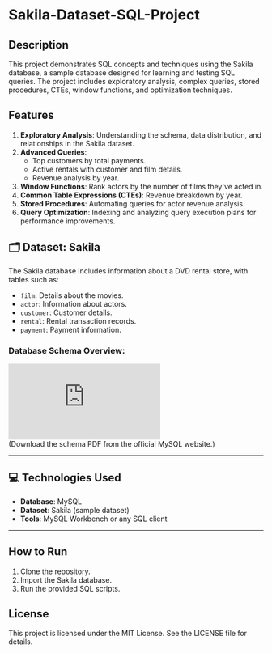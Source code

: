 # Sakila-Dataset-SQL-Project

##  Description
This project demonstrates  SQL concepts and techniques using the Sakila database, a sample database designed for learning and testing SQL queries. The project includes exploratory analysis, complex queries, stored procedures, CTEs, window functions, and optimization techniques.

## Features
1. **Exploratory Analysis**: Understanding the schema, data distribution, and relationships in the Sakila dataset.
2. **Advanced Queries**:
   - Top customers by total payments.
   - Active rentals with customer and film details.
   - Revenue analysis by year.
3. **Window Functions**: Rank actors by the number of films they've acted in.
4. **Common Table Expressions (CTEs)**: Revenue breakdown by year.
5. **Stored Procedures**: Automating queries for actor revenue analysis.
6. **Query Optimization**: Indexing and analyzing query execution plans for performance improvements.

## 🗂️ Dataset: Sakila
The Sakila database includes information about a DVD rental store, with tables such as:
- `film`: Details about the movies.
- `actor`: Information about actors.
- `customer`: Customer details.
- `rental`: Rental transaction records.
- `payment`: Payment information.

### Database Schema Overview:
![Sakila Schema](https://downloads.mysql.com/docs/sakila-en.a4.pdf)  
(Download the schema PDF from the official MySQL website.)

---

## 💻 Technologies Used
- **Database**: MySQL
- **Dataset**: Sakila (sample dataset)
- **Tools**: MySQL Workbench or any SQL client

---

## How to Run
1. Clone the repository.
2. Import the Sakila database.
3. Run the provided SQL scripts.

## License
This project is licensed under the MIT License. See the LICENSE file for details.

